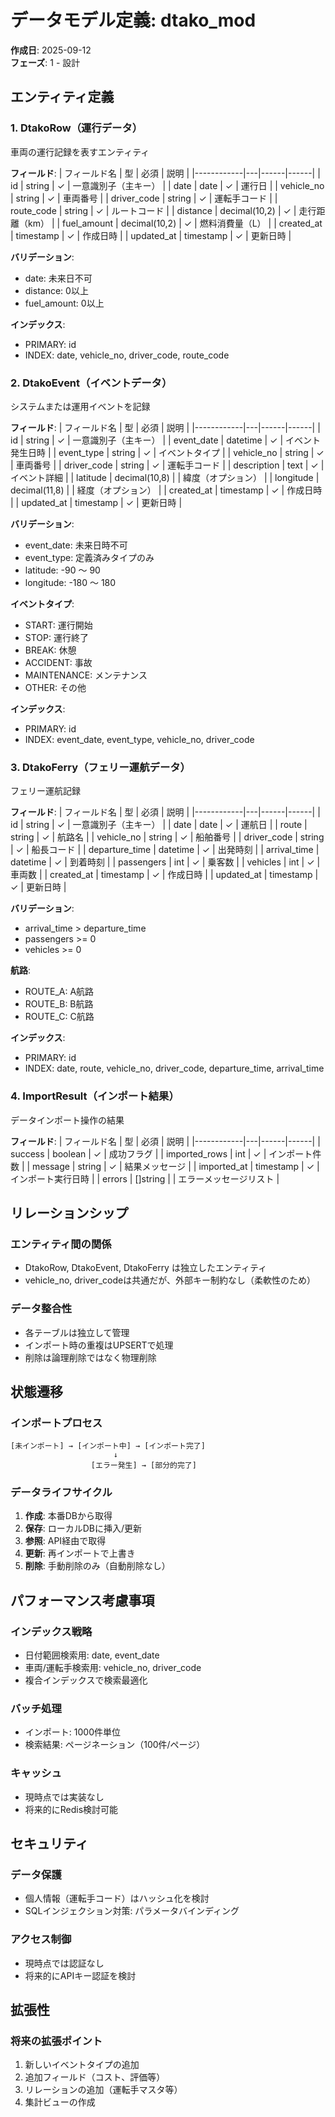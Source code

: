 # データモデル定義: dtako_mod

**作成日**: 2025-09-12  
**フェーズ**: 1 - 設計

## エンティティ定義

### 1. DtakoRow（運行データ）
車両の運行記録を表すエンティティ

**フィールド**:
| フィールド名 | 型 | 必須 | 説明 |
|------------|---|------|------|
| id | string | ✓ | 一意識別子（主キー） |
| date | date | ✓ | 運行日 |
| vehicle_no | string | ✓ | 車両番号 |
| driver_code | string | ✓ | 運転手コード |
| route_code | string | ✓ | ルートコード |
| distance | decimal(10,2) | ✓ | 走行距離（km） |
| fuel_amount | decimal(10,2) | ✓ | 燃料消費量（L） |
| created_at | timestamp | ✓ | 作成日時 |
| updated_at | timestamp | ✓ | 更新日時 |

**バリデーション**:
- date: 未来日不可
- distance: 0以上
- fuel_amount: 0以上

**インデックス**:
- PRIMARY: id
- INDEX: date, vehicle_no, driver_code, route_code

### 2. DtakoEvent（イベントデータ）
システムまたは運用イベントを記録

**フィールド**:
| フィールド名 | 型 | 必須 | 説明 |
|------------|---|------|------|
| id | string | ✓ | 一意識別子（主キー） |
| event_date | datetime | ✓ | イベント発生日時 |
| event_type | string | ✓ | イベントタイプ |
| vehicle_no | string | ✓ | 車両番号 |
| driver_code | string | ✓ | 運転手コード |
| description | text | ✓ | イベント詳細 |
| latitude | decimal(10,8) | | 緯度（オプション） |
| longitude | decimal(11,8) | | 経度（オプション） |
| created_at | timestamp | ✓ | 作成日時 |
| updated_at | timestamp | ✓ | 更新日時 |

**バリデーション**:
- event_date: 未来日時不可
- event_type: 定義済みタイプのみ
- latitude: -90 ～ 90
- longitude: -180 ～ 180

**イベントタイプ**:
- START: 運行開始
- STOP: 運行終了
- BREAK: 休憩
- ACCIDENT: 事故
- MAINTENANCE: メンテナンス
- OTHER: その他

**インデックス**:
- PRIMARY: id
- INDEX: event_date, event_type, vehicle_no, driver_code

### 3. DtakoFerry（フェリー運航データ）
フェリー運航記録

**フィールド**:
| フィールド名 | 型 | 必須 | 説明 |
|------------|---|------|------|
| id | string | ✓ | 一意識別子（主キー） |
| date | date | ✓ | 運航日 |
| route | string | ✓ | 航路名 |
| vehicle_no | string | ✓ | 船舶番号 |
| driver_code | string | ✓ | 船長コード |
| departure_time | datetime | ✓ | 出発時刻 |
| arrival_time | datetime | ✓ | 到着時刻 |
| passengers | int | ✓ | 乗客数 |
| vehicles | int | ✓ | 車両数 |
| created_at | timestamp | ✓ | 作成日時 |
| updated_at | timestamp | ✓ | 更新日時 |

**バリデーション**:
- arrival_time > departure_time
- passengers >= 0
- vehicles >= 0

**航路**:
- ROUTE_A: A航路
- ROUTE_B: B航路
- ROUTE_C: C航路

**インデックス**:
- PRIMARY: id
- INDEX: date, route, vehicle_no, driver_code, departure_time, arrival_time

### 4. ImportResult（インポート結果）
データインポート操作の結果

**フィールド**:
| フィールド名 | 型 | 必須 | 説明 |
|------------|---|------|------|
| success | boolean | ✓ | 成功フラグ |
| imported_rows | int | ✓ | インポート件数 |
| message | string | ✓ | 結果メッセージ |
| imported_at | timestamp | ✓ | インポート実行日時 |
| errors | []string | | エラーメッセージリスト |

## リレーションシップ

### エンティティ間の関係
- DtakoRow, DtakoEvent, DtakoFerry は独立したエンティティ
- vehicle_no, driver_codeは共通だが、外部キー制約なし（柔軟性のため）

### データ整合性
- 各テーブルは独立して管理
- インポート時の重複はUPSERTで処理
- 削除は論理削除ではなく物理削除

## 状態遷移

### インポートプロセス
```
[未インポート] → [インポート中] → [インポート完了]
                       ↓
                  [エラー発生] → [部分的完了]
```

### データライフサイクル
1. **作成**: 本番DBから取得
2. **保存**: ローカルDBに挿入/更新
3. **参照**: API経由で取得
4. **更新**: 再インポートで上書き
5. **削除**: 手動削除のみ（自動削除なし）

## パフォーマンス考慮事項

### インデックス戦略
- 日付範囲検索用: date, event_date
- 車両/運転手検索用: vehicle_no, driver_code
- 複合インデックスで検索最適化

### バッチ処理
- インポート: 1000件単位
- 検索結果: ページネーション（100件/ページ）

### キャッシュ
- 現時点では実装なし
- 将来的にRedis検討可能

## セキュリティ

### データ保護
- 個人情報（運転手コード）はハッシュ化を検討
- SQLインジェクション対策: パラメータバインディング

### アクセス制御
- 現時点では認証なし
- 将来的にAPIキー認証を検討

## 拡張性

### 将来の拡張ポイント
1. 新しいイベントタイプの追加
2. 追加フィールド（コスト、評価等）
3. リレーションの追加（運転手マスタ等）
4. 集計ビューの作成